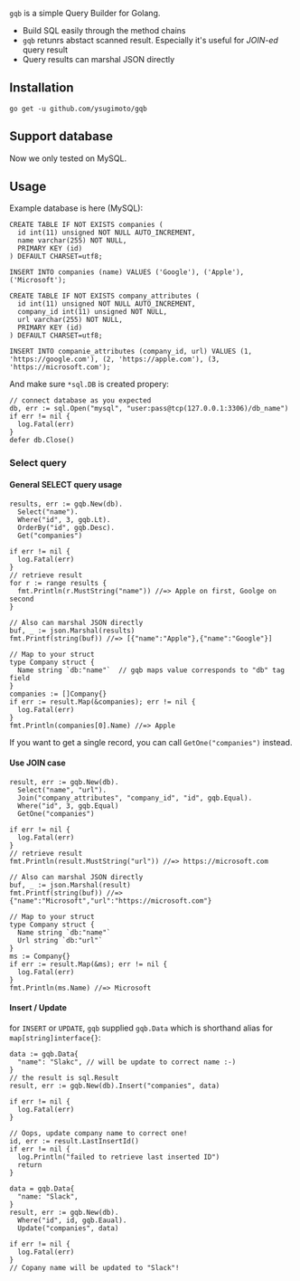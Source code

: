 `gqb` is a simple Query Builder for Golang.

- Build SQL easily through the method chains
- `gqb` retunrs abstact scanned result. Especially it's useful for _JOIN-ed_ query result
- Query results can marshal JSON directly

## Installation

```
go get -u github.com/ysugimoto/gqb
```

## Support database

Now we only tested on MySQL.

## Usage

Example database is here (MySQL):

```
CREATE TABLE IF NOT EXISTS companies (
  id int(11) unsigned NOT NULL AUTO_INCREMENT,
  name varchar(255) NOT NULL,
  PRIMARY KEY (id)
) DEFAULT CHARSET=utf8;

INSERT INTO companies (name) VALUES ('Google'), ('Apple'), ('Microsoft');

CREATE TABLE IF NOT EXISTS company_attributes (
  id int(11) unsigned NOT NULL AUTO_INCREMENT,
  company_id int(11) unsigned NOT NULL,
  url varchar(255) NOT NULL,
  PRIMARY KEY (id)
) DEFAULT CHARSET=utf8;

INSERT INTO companie_attributes (company_id, url) VALUES (1, 'https://google.com'), (2, 'https://apple.com'), (3, 'https://microsoft.com');
```

And make sure `*sql.DB` is created propery:

```
// connect database as you expected
db, err := sql.Open("mysql", "user:pass@tcp(127.0.0.1:3306)/db_name")
if err != nil {
  log.Fatal(err)
}
defer db.Close()
```

### Select query

#### General SELECT query usage

```
results, err := gqb.New(db).
  Select("name").
  Where("id", 3, gqb.Lt).
  OrderBy("id", gqb.Desc).
  Get("companies")

if err != nil {
  log.Fatal(err)
}
// retrieve result
for r := range results {
  fmt.Println(r.MustString("name")) //=> Apple on first, Goolge on second
}

// Also can marshal JSON directly
buf, _ := json.Marshal(results)
fmt.Printf(string(buf)) //=> [{"name":"Apple"},{"name":"Google"}]

// Map to your struct
type Company struct {
  Name string `db:"name"`  // gqb maps value corresponds to "db" tag field
}
companies := []Company{}
if err := result.Map(&companies); err != nil {
  log.Fatal(err)
}
fmt.Println(companies[0].Name) //=> Apple
```

If you want to get a single record, you can call `GetOne("companies")` instead.

#### Use JOIN case

```
result, err := gqb.New(db).
  Select("name", "url").
  Join("company_attributes", "company_id", "id", gqb.Equal).
  Where("id", 3, gqb.Equal)
  GetOne("companies")

if err != nil {
  log.Fatal(err)
}
// retrieve result
fmt.Println(result.MustString("url")) //=> https://microsoft.com

// Also can marshal JSON directly
buf, _ := json.Marshal(result)
fmt.Printf(string(buf)) //=> {"name":"Microsoft","url":"https://microsoft.com"}

// Map to your struct
type Company struct {
  Name string `db:"name"`
  Url string `db:"url"`
}
ms := Company{}
if err := result.Map(&ms); err != nil {
  log.Fatal(err)
}
fmt.Println(ms.Name) //=> Microsoft
```

#### Insert / Update

for `INSERT` or `UPDATE`, `gqb` supplied `gqb.Data` which is shorthand alias for `map[string]interface{}`:

```
data := gqb.Data{
  "name": "Slakc", // will be update to correct name :-)
}
// the result is sql.Result
result, err := gqb.New(db).Insert("companies", data)

if err != nil {
  log.Fatal(err)
}

// Oops, update company name to correct one!
id, err := result.LastInsertId()
if err != nil {
  log.Println("failed to retrieve last inserted ID")
  return
}

data = gqb.Data{
  "name: "Slack",
}
result, err := gqb.New(db).
  Where("id", id, gqb.Eaual).
  Update("companies", data)

if err != nil {
  log.Fatal(err)
}
// Copany name will be updated to "Slack"!
```
